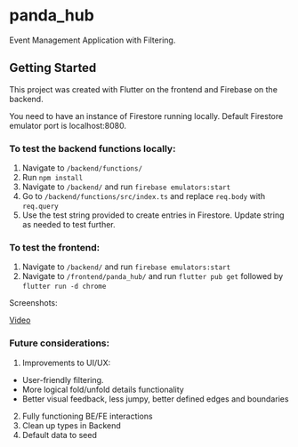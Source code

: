 # panda_hub

Event Management Application with Filtering.

## Getting Started

This project was created with Flutter on the frontend and Firebase on the backend.

You need to have an instance of Firestore running locally. Default Firestore emulator port is localhost:8080.

### To test the backend functions locally:

1. Navigate to `/backend/functions/`
2. Run `npm install`
3. Navigate to `/backend/` and run `firebase emulators:start`
4. Go to `/backend/functions/src/index.ts` and replace `req.body` with `req.query`
5. Use the test string provided to create entries in Firestore. Update string as needed to test further.

### To test the frontend:

1. Navigate to `/backend/` and run `firebase emulators:start`
2. Navigate to `/frontend/panda_hub/` and run `flutter pub get` followed by `flutter run -d chrome`

Screenshots:

[Video](https://share.vidyard.com/watch/vZWqPBgYHEsRxMxQgTCVf1?)

### Future considerations:

1. Improvements to UI/UX:

- User-friendly filtering.
- More logical fold/unfold details functionality
- Better visual feedback, less jumpy, better defined edges and boundaries

2. Fully functioning BE/FE interactions
3. Clean up types in Backend
4. Default data to seed
